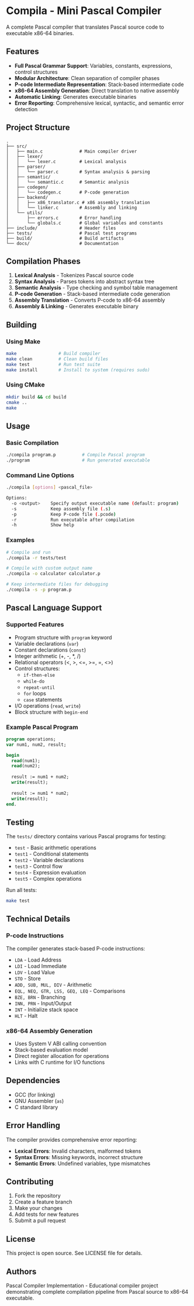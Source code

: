 # Compila - Mini Pascal Compiler

A complete Pascal compiler that translates Pascal source code to executable x86-64 binaries.

## Features

- **Full Pascal Grammar Support**: Variables, constants, expressions, control structures
- **Modular Architecture**: Clean separation of compiler phases
- **P-code Intermediate Representation**: Stack-based intermediate code
- **x86-64 Assembly Generation**: Direct translation to native assembly
- **Automatic Linking**: Generates executable binaries
- **Error Reporting**: Comprehensive lexical, syntactic, and semantic error detection

## Project Structure

```
.
├── src/
│   ├── main.c              # Main compiler driver
│   ├── lexer/
│   │   └── lexer.c         # Lexical analysis
│   ├── parser/
│   │   └── parser.c        # Syntax analysis & parsing
│   ├── semantic/
│   │   └── semantic.c      # Semantic analysis
│   ├── codegen/
│   │   └── codegen.c       # P-code generation
│   ├── backend/
│   │   ├── x86_translator.c # x86 assembly translation
│   │   └── linker.c        # Assembly and linking
│   └── utils/
│       ├── errors.c        # Error handling
│       └── globals.c       # Global variables and constants
├── include/                # Header files
├── tests/                  # Pascal test programs
├── build/                  # Build artifacts
└── docs/                   # Documentation
```

## Compilation Phases

1. **Lexical Analysis** - Tokenizes Pascal source code
2. **Syntax Analysis** - Parses tokens into abstract syntax tree
3. **Semantic Analysis** - Type checking and symbol table management
4. **P-code Generation** - Stack-based intermediate code generation
5. **Assembly Translation** - Converts P-code to x86-64 assembly
6. **Assembly & Linking** - Generates executable binary

## Building

### Using Make
```bash
make                # Build compiler
make clean          # Clean build files
make test           # Run test suite
make install        # Install to system (requires sudo)
```

### Using CMake
```bash
mkdir build && cd build
cmake ..
make
```

## Usage

### Basic Compilation
```bash
./compila program.p          # Compile Pascal program
./program                    # Run generated executable
```

### Command Line Options
```bash
./compila [options] <pascal_file>

Options:
  -o <output>    Specify output executable name (default: program)
  -s             Keep assembly file (.s)
  -p             Keep P-code file (.pcode)
  -r             Run executable after compilation
  -h             Show help
```

### Examples
```bash
# Compile and run
./compila -r tests/test

# Compile with custom output name
./compila -o calculator calculator.p

# Keep intermediate files for debugging
./compila -s -p program.p
```

## Pascal Language Support

### Supported Features
- Program structure with `program` keyword
- Variable declarations (`var`)
- Constant declarations (`const`)
- Integer arithmetic (+, -, *, /)
- Relational operators (<, >, <=, >=, =, <>)
- Control structures:
  - `if-then-else`
  - `while-do`
  - `repeat-until`
  - `for` loops
  - `case` statements
- I/O operations (`read`, `write`)
- Block structure with `begin-end`

### Example Pascal Program
```pascal
program operations;
var num1, num2, result;

begin
  read(num1);
  read(num2);
  
  result := num1 + num2;
  write(result);
  
  result := num1 * num2;
  write(result);
end.
```

## Testing

The `tests/` directory contains various Pascal programs for testing:

- `test` - Basic arithmetic operations
- `test1` - Conditional statements
- `test2` - Variable declarations
- `test3` - Control flow
- `test4` - Expression evaluation
- `test5` - Complex operations

Run all tests:
```bash
make test
```

## Technical Details

### P-code Instructions
The compiler generates stack-based P-code instructions:
- `LDA` - Load Address
- `LDI` - Load Immediate
- `LDV` - Load Value
- `STO` - Store
- `ADD, SUB, MUL, DIV` - Arithmetic
- `EQL, NEQ, GTR, LSS, GEQ, LEQ` - Comparisons
- `BZE, BRN` - Branching
- `INN, PRN` - Input/Output
- `INT` - Initialize stack space
- `HLT` - Halt

### x86-64 Assembly Generation
- Uses System V ABI calling convention
- Stack-based evaluation model
- Direct register allocation for operations
- Links with C runtime for I/O functions

## Dependencies

- GCC (for linking)
- GNU Assembler (`as`)
- C standard library

## Error Handling

The compiler provides comprehensive error reporting:
- **Lexical Errors**: Invalid characters, malformed tokens
- **Syntax Errors**: Missing keywords, incorrect structure
- **Semantic Errors**: Undefined variables, type mismatches

## Contributing

1. Fork the repository
2. Create a feature branch
3. Make your changes
4. Add tests for new features
5. Submit a pull request

## License

This project is open source. See LICENSE file for details.

## Authors

Pascal Compiler Implementation - Educational compiler project demonstrating complete compilation pipeline from Pascal source to x86-64 executable.